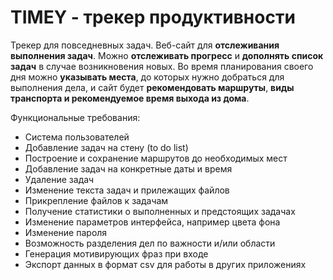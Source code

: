 # TIMEY - трекер продуктивности

Трекер для повседневных задач. Веб-сайт для **отслеживания выполнения задач**. Можно **отслеживать прогресс** и
**дополнять список задач** в случае возникновения новых.
Во время планирования своего дня можно **указывать места**, до которых нужно добраться для выполнения дела, и сайт будет **рекомендовать маршруты**,
**виды транспорта и рекомендуемое время выхода из дома**.

Функциональные требования:
- Система пользователей
- Добавление задач на стену (to do list)
- Построение и сохранение маршрутов до необходимых мест
- Добавление задач на конкретные даты и время
- Удаление задач
- Изменение текста задач и прилежащих файлов
- Прикрепление файлов к задачам
- Получение статистики о выполненных и предстоящих задачах
- Изменение параметров интерфейса, например цвета фона
- Изменение пароля
- Возможность разделения дел по важности и/или области
- Генерация мотивирующих фраз при входе
- Экспорт данных в формат csv для работы в других приложениях
